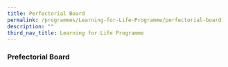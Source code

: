 ```yaml
---
title: Perfectorial Board
permalink: /programmes/Learning-for-Life-Programme/perfectorial-board
description: ""
third_nav_title: Learning for Life Programme
---
```

### Prefectorial Board